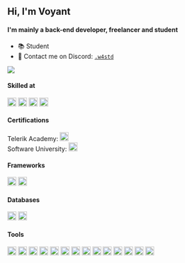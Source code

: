 ## Hi, I'm Voyant

#### I'm mainly a back-end developer, freelancer and student

- 📚 Student
- 🎫 Contact me on Discord: <a href="https://discordapp.com/users/244531995177254912" target="_blank">`.w4std`</a>

![](https://count.getloli.com/get/@voyantt?theme=gelbooru)

#### Skilled at
<code><img height="20" src="https://skillicons.dev/icons?i=js"></code>
<code><img height="20" src="https://skillicons.dev/icons?i=ts"></code>
<code><img height="20" src="https://skillicons.dev/icons?i=react"></code>
<code><img height="20" src="https://skillicons.dev/icons?i=arduino"></code>

#### Certifications
Telerik Academy: <code><img height="20" src="https://skillicons.dev/icons?i=js"></code>  
Software University: <code><img height="20" src="https://skillicons.dev/icons?i=aws"></code>

#### Frameworks
<code><img height="20" src="https://skillicons.dev/icons?i=nextjs"></code>
<code><img height="20" src="https://skillicons.dev/icons?i=react"></code>

#### Databases
<code><img height="20" src="https://skillicons.dev/icons?i=mysql"></code>
<code><img height="20" src="https://skillicons.dev/icons?i=mongodb"></code>

#### Tools
<code><img height="20" src="https://skillicons.dev/icons?i=nodejs"></code>
<code><img height="20" src="https://skillicons.dev/icons?i=electron"></code>
<code><img height="20" src="https://skillicons.dev/icons?i=express"></code>
<code><img height="20" src="https://skillicons.dev/icons?i=vscode"></code>
<code><img height="20" src="https://skillicons.dev/icons?i=md"></code>
<code><img height="20" src="https://skillicons.dev/icons?i=git"></code>
<code><img height="20" src="https://skillicons.dev/icons?i=github"></code>
<code><img height="20" src="https://skillicons.dev/icons?i=vercel"></code>
<code><img height="20" src="https://skillicons.dev/icons?i=bash"></code>
<code><img height="20" src="https://skillicons.dev/icons?i=docker"></code>
<code><img height="20" src="https://skillicons.dev/icons?i=linux"></code>
<code><img height="20" src="https://skillicons.dev/icons?i=azure"></code>
<code><img height="20" src="https://skillicons.dev/icons?i=aws"></code>
<code><img height="20" src="https://skillicons.dev/icons?i=cloudflare"></code>

